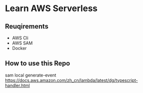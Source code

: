 # Learn AWS Serverless

## Reuqirements

- AWS Cli
- AWS SAM
- Docker

## How to use this Repo

sam local generate-event
https://docs.aws.amazon.com/zh_cn/lambda/latest/dg/typescript-handler.html
